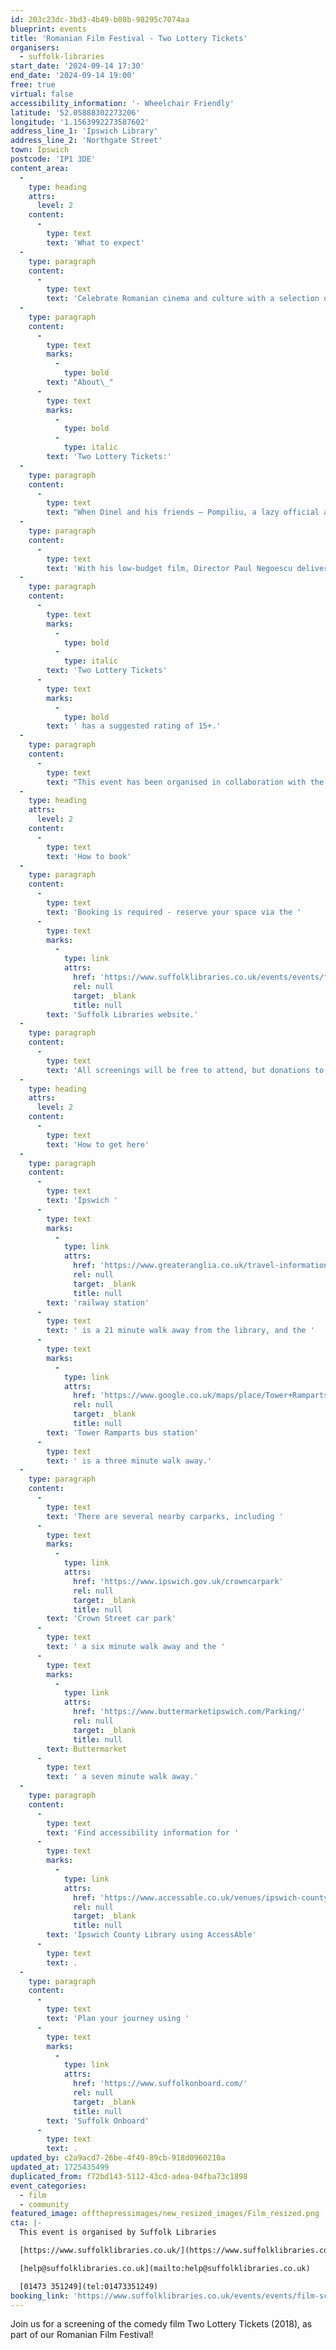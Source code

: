 ```yaml
---
id: 203c23dc-3bd3-4b49-b08b-98295c7074aa
blueprint: events
title: 'Romanian Film Festival - Two Lottery Tickets'
organisers:
  - suffolk-libraries
start_date: '2024-09-14 17:30'
end_date: '2024-09-14 19:00'
free: true
virtual: false
accessibility_information: '- Wheelchair Friendly'
latitude: '52.05888302273206'
longitude: '1.1563992273587602'
address_line_1: 'Ipswich Library'
address_line_2: 'Northgate Street'
town: Ipswich
postcode: 'IP1 3DE'
content_area:
  -
    type: heading
    attrs:
      level: 2
    content:
      -
        type: text
        text: 'What to expect'
  -
    type: paragraph
    content:
      -
        type: text
        text: 'Celebrate Romanian cinema and culture with a selection of films and documentaries at Ipswich County Library over the weekend.'
  -
    type: paragraph
    content:
      -
        type: text
        marks:
          -
            type: bold
        text: "About\_"
      -
        type: text
        marks:
          -
            type: bold
          -
            type: italic
        text: 'Two Lottery Tickets:'
  -
    type: paragraph
    content:
      -
        type: text
        text: "When Dinel and his friends – Pompiliu, a lazy official and Sile, a gambler – win the lottery jackpot, everything seems to change for the three of them, until some wannabe gangsters get their hands on Dinel’s bag with the lottery ticket still inside. Stripped of their fortune, they ask the police for help, but are not taken seriously. The three unlucky fellows have no choice but to hunt down the mobsters on their own.\_"
  -
    type: paragraph
    content:
      -
        type: text
        text: 'With his low-budget film, Director Paul Negoescu delivers a highly-entertaining road movie, which not only identifies all kinds of social shortcomings along the way, but also gives deep insight into the Romanian soul. No surprise that Two Lottery Tickets became a crowdpleaser in its country of origin!'
  -
    type: paragraph
    content:
      -
        type: text
        marks:
          -
            type: bold
          -
            type: italic
        text: 'Two Lottery Tickets'
      -
        type: text
        marks:
          -
            type: bold
        text: ' has a suggested rating of 15+.'
  -
    type: paragraph
    content:
      -
        type: text
        text: "This event has been organised in collaboration with the Ipswich Romanian Community and has been generously funded by The Europe Challenge.\_"
  -
    type: heading
    attrs:
      level: 2
    content:
      -
        type: text
        text: 'How to book'
  -
    type: paragraph
    content:
      -
        type: text
        text: 'Booking is required - reserve your space via the '
      -
        type: text
        marks:
          -
            type: link
            attrs:
              href: 'https://www.suffolklibraries.co.uk/events/events/film-screening-of-two-lottery-tickets-2018'
              rel: null
              target: _blank
              title: null
        text: 'Suffolk Libraries website.'
  -
    type: paragraph
    content:
      -
        type: text
        text: 'All screenings will be free to attend, but donations to Ipswich Romanian Community and Suffolk Libraries are welcome. '
  -
    type: heading
    attrs:
      level: 2
    content:
      -
        type: text
        text: 'How to get here'
  -
    type: paragraph
    content:
      -
        type: text
        text: 'Ipswich '
      -
        type: text
        marks:
          -
            type: link
            attrs:
              href: 'https://www.greateranglia.co.uk/travel-information/station-information/ips'
              rel: null
              target: _blank
              title: null
        text: 'railway station'
      -
        type: text
        text: ' is a 21 minute walk away from the library, and the '
      -
        type: text
        marks:
          -
            type: link
            attrs:
              href: 'https://www.google.co.uk/maps/place/Tower+Ramparts+bus+station/@52.0590456,1.1530657,17z/data=!4m23!1m16!4m15!1m6!1m2!1s0x47d9a1d34396d717:0xe270c06e32b8a13f!2sTower+Ramparts+bus+station,+Ipswich!2m2!1d1.154715!2d52.059341!1m6!1m2!1s0x47d9a1d4b1ce6d1f:0xd66f77daa10f45b6!2sCounty+Library,+Northgate+St,+Ipswich+IP1+3DE!2m2!1d1.1565145!2d52.0587199!3e2!3m5!1s0x47d9a1d34396d717:0xe270c06e32b8a13f!8m2!3d52.059341!4d1.154715!16s%2Fg%2F1q67cvcv8?entry=ttu'
              rel: null
              target: _blank
              title: null
        text: 'Tower Ramparts bus station'
      -
        type: text
        text: ' is a three minute walk away.'
  -
    type: paragraph
    content:
      -
        type: text
        text: 'There are several nearby carparks, including '
      -
        type: text
        marks:
          -
            type: link
            attrs:
              href: 'https://www.ipswich.gov.uk/crowncarpark'
              rel: null
              target: _blank
              title: null
        text: 'Crown Street car park'
      -
        type: text
        text: ' a six minute walk away and the '
      -
        type: text
        marks:
          -
            type: link
            attrs:
              href: 'https://www.buttermarketipswich.com/Parking/'
              rel: null
              target: _blank
              title: null
        text: Buttermarket
      -
        type: text
        text: ' a seven minute walk away.'
  -
    type: paragraph
    content:
      -
        type: text
        text: 'Find accessibility information for '
      -
        type: text
        marks:
          -
            type: link
            attrs:
              href: 'https://www.accessable.co.uk/venues/ipswich-county-library'
              rel: null
              target: _blank
              title: null
        text: 'Ipswich County Library using AccessAble'
      -
        type: text
        text: .
  -
    type: paragraph
    content:
      -
        type: text
        text: 'Plan your journey using '
      -
        type: text
        marks:
          -
            type: link
            attrs:
              href: 'https://www.suffolkonboard.com/'
              rel: null
              target: _blank
              title: null
        text: 'Suffolk Onboard'
      -
        type: text
        text: .
updated_by: c2a9acd7-26be-4f49-89cb-918d0960210a
updated_at: 1725435499
duplicated_from: f72bd143-5112-43cd-adea-04fba73c1898
event_categories:
  - film
  - community
featured_image: offthepressimages/new_resized_images/Film_resized.png
cta: |-
  This event is organised by Suffolk Libraries

  [https://www.suffolklibraries.co.uk/](https://www.suffolklibraries.co.uk/) 

  [help@suffolklibraries.co.uk](mailto:help@suffolklibraries.co.uk)

  [01473 351249](tel:01473351249)
booking_link: 'https://www.suffolklibraries.co.uk/events/events/film-screening-of-two-lottery-tickets-2018'
---
```

Join us for a screening of the comedy film Two Lottery Tickets (2018), as part of our Romanian Film Festival!